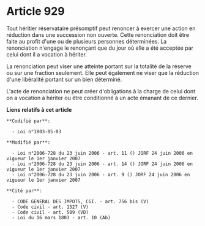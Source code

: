 # Article 929

Tout héritier réservataire présomptif peut renoncer à exercer une action en réduction dans une succession non ouverte. Cette
renonciation doit être faite au profit d'une ou de plusieurs personnes déterminées. La renonciation n'engage le renonçant que
du jour où elle a été acceptée par celui dont il a vocation à hériter.

La renonciation peut viser une atteinte portant sur la totalité de la réserve ou sur une fraction seulement. Elle peut
également ne viser que la réduction d'une libéralité portant sur un bien déterminé.

L'acte de renonciation ne peut créer d'obligations à la charge de celui dont on a vocation à hériter ou être conditionné à un
acte émanant de ce dernier.

**Liens relatifs à cet article**

	**Codifié par**:

	  - Loi n°1803-05-03

	**Modifié par**:

	  - Loi n°2006-728 du 23 juin 2006 - art. 11 () JORF 24 juin 2006 en vigueur le 1er janvier 2007
	  - Loi n°2006-728 du 23 juin 2006 - art. 14 () JORF 24 juin 2006 en vigueur le 1er janvier 2007
	  - Loi n°2006-728 du 23 juin 2006 - art. 9 () JORF 24 juin 2006 en vigueur le 1er janvier 2007

	**Cité par**:

	  - CODE GENERAL DES IMPOTS, CGI. - art. 756 bis (V)
	  - Code civil - art. 1527 (V)
	  - Code civil - art. 509 (VD)
	  - Loi du 16 mars 1803 - art. 10 (Ab)
